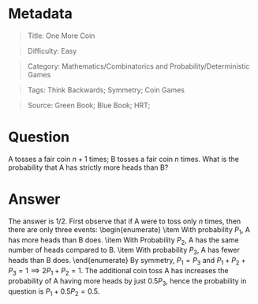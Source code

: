 # Metadata
> Title: One More Coin

> Difficulty: Easy

> Category: Mathematics/Combinatorics and Probability/Deterministic Games

> Tags: Think Backwards; Symmetry; Coin Games

> Source: Green Book; Blue Book; HRT; 

# Question
A tosses a fair coin $n+1$ times; B tosses a fair coin $n$ times. What is the probability that A has strictly more heads than B?

# Answer
The answer is 1/2. First observe that if A were to toss only $n$ times, then there are only three events:
\begin{enumerate}
    \item With probability $P_1$, A has more heads than B does.
    \item With Probability $P_2$, A has the same number of heads compared to B.
    \item With probability $P_3$, A has fewer heads than B does.
\end{enumerate}
By symmetry, $P_1 = P_3$ and $P_1 + P_2 + P_3 = 1 \implies 2P_1 + P_2 = 1$. The additional coin toss A has increases the probability of A having more heads by just $0.5P_3$, hence the probability in question is $P_1 + 0.5P_2 = 0.5$.